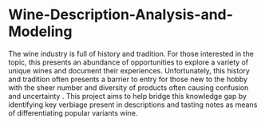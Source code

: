 # Wine-Description-Analysis-and-Modeling
The wine industry is full of history and tradition. For those interested in the topic, this presents an abundance of opportunities to explore a variety of unique wines and document their experiences. Unfortunately, this history and tradition often presents a barrier to entry for those new to the hobby with the sheer number and diversity of products often causing confusion and uncertainty . This project aims to help bridge this knowledge gap by identifying key verbiage present in descriptions and tasting notes as means of differentiating popular variants wine.
